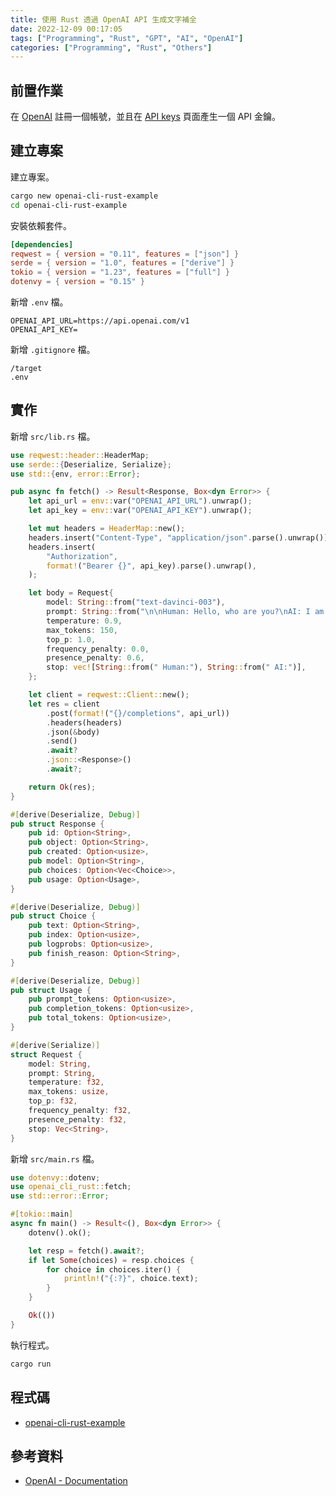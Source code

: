 ```yaml
---
title: 使用 Rust 透過 OpenAI API 生成文字補全
date: 2022-12-09 00:17:05
tags: ["Programming", "Rust", "GPT", "AI", "OpenAI"]
categories: ["Programming", "Rust", "Others"]
---
```


## 前置作業

在 [OpenAI](https://openai.com/api/) 註冊一個帳號，並且在 [API keys](https://beta.openai.com/account/api-keys) 頁面產生一個 API 金鑰。

## 建立專案

建立專案。

```bash
cargo new openai-cli-rust-example
cd openai-cli-rust-example
```

安裝依賴套件。

```toml
[dependencies]
reqwest = { version = "0.11", features = ["json"] }
serde = { version = "1.0", features = ["derive"] }
tokio = { version = "1.23", features = ["full"] }
dotenvy = { version = "0.15" }
```

新增 `.env` 檔。

```env
OPENAI_API_URL=https://api.openai.com/v1
OPENAI_API_KEY=
```

新增 `.gitignore` 檔。

```env
/target
.env
```

## 實作

新增 `src/lib.rs` 檔。

```rs
use reqwest::header::HeaderMap;
use serde::{Deserialize, Serialize};
use std::{env, error::Error};

pub async fn fetch() -> Result<Response, Box<dyn Error>> {
    let api_url = env::var("OPENAI_API_URL").unwrap();
    let api_key = env::var("OPENAI_API_KEY").unwrap();

    let mut headers = HeaderMap::new();
    headers.insert("Content-Type", "application/json".parse().unwrap());
    headers.insert(
        "Authorization",
        format!("Bearer {}", api_key).parse().unwrap(),
    );

    let body = Request{
        model: String::from("text-davinci-003"),
        prompt: String::from("\n\nHuman: Hello, who are you?\nAI: I am an AI created by OpenAI. How can I help you today?\nHuman: Hello, who are you?"),
        temperature: 0.9,
        max_tokens: 150,
        top_p: 1.0,
        frequency_penalty: 0.0,
        presence_penalty: 0.6,
        stop: vec![String::from(" Human:"), String::from(" AI:")],
    };

    let client = reqwest::Client::new();
    let res = client
        .post(format!("{}/completions", api_url))
        .headers(headers)
        .json(&body)
        .send()
        .await?
        .json::<Response>()
        .await?;

    return Ok(res);
}

#[derive(Deserialize, Debug)]
pub struct Response {
    pub id: Option<String>,
    pub object: Option<String>,
    pub created: Option<usize>,
    pub model: Option<String>,
    pub choices: Option<Vec<Choice>>,
    pub usage: Option<Usage>,
}

#[derive(Deserialize, Debug)]
pub struct Choice {
    pub text: Option<String>,
    pub index: Option<usize>,
    pub logprobs: Option<usize>,
    pub finish_reason: Option<String>,
}

#[derive(Deserialize, Debug)]
pub struct Usage {
    pub prompt_tokens: Option<usize>,
    pub completion_tokens: Option<usize>,
    pub total_tokens: Option<usize>,
}

#[derive(Serialize)]
struct Request {
    model: String,
    prompt: String,
    temperature: f32,
    max_tokens: usize,
    top_p: f32,
    frequency_penalty: f32,
    presence_penalty: f32,
    stop: Vec<String>,
}
```

新增 `src/main.rs` 檔。

```rs
use dotenvy::dotenv;
use openai_cli_rust::fetch;
use std::error::Error;

#[tokio::main]
async fn main() -> Result<(), Box<dyn Error>> {
    dotenv().ok();

    let resp = fetch().await?;
    if let Some(choices) = resp.choices {
        for choice in choices.iter() {
            println!("{:?}", choice.text);
        }
    }

    Ok(())
}
```

執行程式。

```bash
cargo run
```

## 程式碼

- [openai-cli-rust-example](https://github.com/memochou1993/openai-cli-rust-example)

## 參考資料

- [OpenAI - Documentation](https://beta.openai.com/docs)
